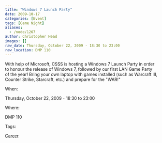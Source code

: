 ```yaml
---
title: "Windows 7 Launch Party"
date: 2009-10-17
categories: [Event]
tags: [Game Night]
aliases:
  - /node/1267
author: Christopher Head
images: []
raw_date: Thursday, October 22, 2009 - 18:30 to 23:00
raw_location: DMP 110
---
```


With help of Microsoft, CSSS is hosting a Windows 7 Launch Party in order to honour the release of Windows 7, followed by our first LAN Game Party of the year! Bring your own laptop with games installed (such as Warcraft III, Counter Strike, Starcraft, etc.) and prepare for the "WAR!"

When: 

Thursday, October 22, 2009 - 18:30 to 23:00

Where: 

DMP 110

Tags: 

[Career](/career)
